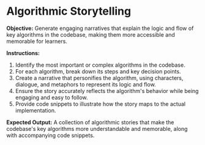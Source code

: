 # Algorithmic Storytelling

**Objective:** Generate engaging narratives that explain the logic and flow of key algorithms in the codebase, making them more accessible and memorable for learners.

**Instructions:**
1. Identify the most important or complex algorithms in the codebase.
2. For each algorithm, break down its steps and key decision points.
3. Create a narrative that personifies the algorithm, using characters, dialogue, and metaphors to represent its logic and flow.
4. Ensure the story accurately reflects the algorithm's behavior while being engaging and easy to follow.
5. Provide code snippets to illustrate how the story maps to the actual implementation.

**Expected Output:** A collection of algorithmic stories that make the codebase's key algorithms more understandable and memorable, along with accompanying code snippets.
